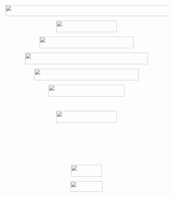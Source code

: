 
<p align="center"><img src="/tex/7906c69da16cdf37f53f631a09834d7f.svg?invert_in_darkmode&sanitize=true" align=middle width=2272.4706064499997pt height=33.62942055pt/></p>

<p align="center"><img src="/tex/47a61977ba3e06c624f1a5c720856bf9.svg?invert_in_darkmode&sanitize=true" align=middle width=188.14496745pt height=36.09514755pt/></p>
<p align="center"><img src="/tex/d4eae12df5126a089ae65cc25d798216.svg?invert_in_darkmode&sanitize=true" align=middle width=292.62855929999995pt height=36.09514755pt/></p>
<p align="center"><img src="/tex/b46cc1674573b7e62ac3191db8ffe956.svg?invert_in_darkmode&sanitize=true" align=middle width=381.91164165pt height=36.09514755pt/></p>
<p align="center"><img src="/tex/4aeb5a49436208fd6f32fb46d4ed70f4.svg?invert_in_darkmode&sanitize=true" align=middle width=323.52807794999995pt height=36.09514755pt/></p>
<p align="center"><img src="/tex/fab84784a28e69db335367dacf30b79a.svg?invert_in_darkmode&sanitize=true" align=middle width=235.8277185pt height=36.09514755pt/></p>
<p align="center"><img src="/tex/893a6b64670a4b9453f51645a073471d.svg?invert_in_darkmode&sanitize=true" align=middle width=234.56245395pt height=16.438356pt/></p>
<p align="center"><img src="/tex/091d8a81dae808e9be75bd51937fd91a.svg?invert_in_darkmode&sanitize=true" align=middle width=187.48686329999998pt height=37.0084374pt/></p>
<p align="center"><img src="/tex/68f15ef56018eb4cb8b83e1c34916235.svg?invert_in_darkmode&sanitize=true" align=middle width=195.57058289999998pt height=16.438356pt/></p>
<p align="center"><img src="/tex/0c9c6bd3e9c633d075345f679d964869.svg?invert_in_darkmode&sanitize=true" align=middle width=183.41865464999998pt height=14.611878599999999pt/></p>
<p align="center"><img src="/tex/82c76ddc03f2ddbea808e8089651a422.svg?invert_in_darkmode&sanitize=true" align=middle width=185.51340555pt height=16.438356pt/></p>
<p align="center"><img src="/tex/ea6195bc51632cf37e16517242bd3f0f.svg?invert_in_darkmode&sanitize=true" align=middle width=66.42668505pt height=13.789957499999998pt/></p>
<p align="center"><img src="/tex/f2e4689a0ff586046d0f0bb40d2835bb.svg?invert_in_darkmode&sanitize=true" align=middle width=96.44164034999999pt height=37.0084374pt/></p>
<p align="center"><img src="/tex/c867d2afc361f754942427a811a5c3b6.svg?invert_in_darkmode&sanitize=true" align=middle width=99.7132092pt height=32.6705313pt/></p>
